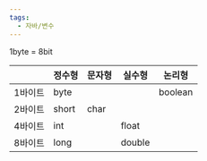 ```yaml
---
tags:
  - 자바/변수
---
```



1byte = 8bit

|      | 정수형   | 문자형  | 실수형    | 논리형     |
| ---- | ----- | ---- | ------ | ------- |
| 1바이트 | byte  |      |        | boolean |
| 2바이트 | short | char |        |         |
| 4바이트 | int   |      | float  |         |
| 8바이트 | long  |      | double |         |
